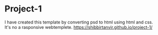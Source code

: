 # Project-1
I have created this template by converting psd to html using html and css. It's no a rasponsive webtemplete.
https://shibbirtanvir.github.io/project-1/
